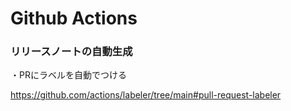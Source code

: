 # Github Actions

### リリースノートの自動生成

・PRにラベルを自動でつける

https://github.com/actions/labeler/tree/main#pull-request-labeler
